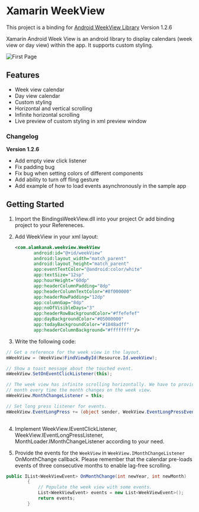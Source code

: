 # Xamarin WeekView

This project is a binding for [Android WeekView Library](https://github.com/alamkanak/Android-Week-View) Version 1.2.6

Xamarin Android Week View is an android library to display calendars (week view or day view) within the app. It supports custom styling.

![First Page](https://raw.githubusercontent.com/c0mm4nDer/Xamarin-WeekView/master/Sample/ScreenShots/Screenshots.png)


## Features ##

 - Week view calendar
 - Day view calendar
 - Custom styling
 - Horizontal and vertical scrolling
 - Infinite horizontal scrolling
 - Live preview of custom styling in xml preview window

### Changelog ###
**Version 1.2.6**

* Add empty view click listener
* Fix padding bug
* Fix bug when setting colors of different components
* Add ability to turn off fling gesture
* Add example of how to load events asynchronously in the sample app

## Getting Started

1.  Import the BindingsWeekView.dll into your project Or add binding project to your Refereneces.
 
2. Add WeekView in your xml layout:

	 ```xml
    <com.alamkanak.weekview.WeekView
            android:id="@+id/weekView"
            android:layout_width="match_parent"
            android:layout_height="match_parent"
            app:eventTextColor="@android:color/white"
            app:textSize="12sp"
            app:hourHeight="60dp"
            app:headerColumnPadding="8dp"
            app:headerColumnTextColor="#8f000000"
            app:headerRowPadding="12dp"
            app:columnGap="8dp"
            app:noOfVisibleDays="3"
            app:headerRowBackgroundColor="#ffefefef"
            app:dayBackgroundColor="#05000000"
            app:todayBackgroundColor="#1848adff"
            app:headerColumnBackground="#ffffffff"/>
    ```
   
3. Write the following code:

```csharp
// Get a reference for the week view in the layout.
mWeekView = (WeekView)FindViewById(Resource.Id.weekView);

// Show a toast message about the touched event.
mWeekView.SetOnEventClickListener(this);

// The week view has infinite scrolling horizontally. We have to provide the events of a
// month every time the month changes on the week view.
mWeekView.MonthChangeListener = this;

// Set long press listener for events.
mWeekView.EventLongPress += (object sender, WeekView.EventLongPressEventArgs e) => { };
	
```
4. Implement WeekView.IEventClickListener, WeekView.IEventLongPressListener,
        MonthLoader.IMonthChangeListener according to your need.
        
        
5. Provide the events for the `WeekView` in `WeekView.IMonthChangeListener` OnMonthChange callback. Please remember that the calendar pre-loads events of three consecutive months to enable lag-free scrolling.

```csharp
public IList<WeekViewEvent> OnMonthChange(int newYear, int newMonth)
        {
            // Populate the week view with some events.
            List<WeekViewEvent> events = new List<WeekViewEvent>();
            return events;
        }
 ```
